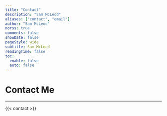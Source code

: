 ```yaml
---
title: "Contact"
description: "Sam McLeod"
aliases: ["contact", "email"]
author: "Sam McLeod"
norss: true
comments: false
showDate: false
pageStyle: wide
subtitle: Sam McLeod
readingTime: false
toc:
  enable: false
  auto: false
---
```

<!-- markdownlint-disable MD025 -->

# Contact Me

---

{{< contact >}}

